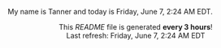 My name is Tanner and today is Friday, June 7, 2:24 AM EDT.

<p align="center">This <i>README</i> file is generated <b>every 3 hours</b>!</br>Last refresh: Friday, June 7, 2:24 AM EDT<br /></p>
